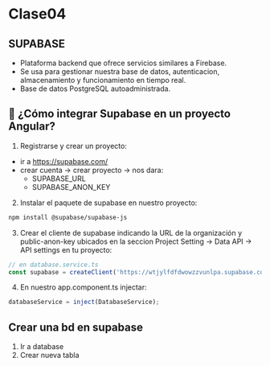 # Clase04

## SUPABASE

- Plataforma backend que ofrece servicios similares a Firebase.
- Se usa para gestionar nuestra base de datos, autenticacion, almacenamiento y funcionamiento en tiempo real.
- Base de datos PostgreSQL autoadministrada.

## 🚀 ¿Cómo integrar Supabase en un proyecto Angular?

1. Registrarse y crear un proyecto:
- ir a https://supabase.com/
- crear cuenta -> crear proyecto -> nos dara:
    * SUPABASE_URL
    * SUPABASE_ANON_KEY

2. Instalar el paquete de supabase en nuestro proyecto:

```bash
npm install @supabase/supabase-js
```

3. Crear el cliente de supabase indicando la URL de la organización y public-anon-key ubicados en la seccion Project Setting -> Data API -> API settings en tu proyecto:

```ts
// en database.service.ts
const supabase = createClient('https://wtjylfdfdwowzzvunlpa.supabase.co', 'public-anon-key')
```

4. En nuestro app.component.ts injectar:

```ts
databaseService = inject(DatabaseService);
```

## Crear una bd en supabase

1. Ir a database
2. Crear nueva tabla